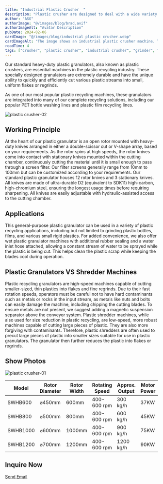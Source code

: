 ```yaml
---
title: "Industrial Plastic Crusher  "
description: "Plastic crusher are designed to deal with a wide variety of plastic materials in an efficient way with a user-friendly operation. Whether you are a producer or professio"
author: "ASG"
authorImage: "@/images/blog/brad.avif"
authorImageAlt: "Avatar Description"
pubDate: 2024-02-06
cardImage: "@/images/blog/industrial plastic crusher.webp"
cardImageAlt: "The image shows an industrial plastic crusher machine. This type of equipment is typically used in recycling processes to break down plastic materials into smaller pieces, which can then be processed further. The machine features a robust design with a green and yellow cylindrical component—likely the crushing mechanism—connected to a white and gray housing that contains the mechanical parts and possibly the control system. The entire assembly is mounted on a sturdy green base, ensuring stability during operation."
readTime: 4
tags: ["crusher", "plastic crusher", "industrial crusher", "grinder", "plastic grinder" ]
---
```

Our standard heavy-duty plastic granulators, also known as plastic crushers, are essential machines in the plastic recycling industry. These specially designed granulators are extremely durable and have the unique ability to quickly and efficiently cut various plastic streams into small, uniform flakes or regrinds.

As one of our most popular plastic recycling machines, these granulators are integrated into many of our complete recycling solutions, including our popular PET bottle washing lines and plastic film recycling lines.

![plastic crusher-02](/images/plastic_crusher-02.webp)

## Working Principle

At the heart of our plastic granulator is an open rotor mounted with heavy-duty knives arranged in either a double-scissor cut or V-shape array, based on your requirements. As the rotor spins at high speeds, the rotor knives come into contact with stationary knives mounted within the cutting chamber, continuously cutting the material until it is small enough to pass through a screen filter.
Our filter screens generally range from 10mm to 100mm but can be customized according to your requirements.
Our standard plastic granulator houses 12 rotor knives and 3 stationary knives. All knives are made of ultra-durable D2 (equivalent to SDK11) high-carbon, high-chromium steel, ensuring the longest usage times before requiring sharpening. All knives are easily adjustable with hydraulic-assisted access to the cutting chamber.

## Applications
This general-purpose plastic granulator can be used in a variety of plastic recycling applications, including but not limited to grinding plastic bottles, films, and various small rigid plastics.
For added convenience, we also offer wet plastic granulator machines with additional rubber sealing and a water inlet hose attached, allowing a constant stream of water to be sprayed while the plastic is being cut. This helps clean the plastic scrap while keeping the blades cool during operation.

## Plastic Granulators VS Shredder Machines
Plastic recycling granulators are high-speed machines capable of cutting smaller-sized, thin plastics into flakes and fine regrinds. Due to their fast rotation speeds, operators must be careful not to have hard contaminants such as metals or rocks in the input stream, as metals like nuts and bolts can easily damage the machine, including chipping the cutting blades. To ensure metals are not present, we suggest adding a magnetic suspension separator above the conveyor system.
Plastic shredder machines, while also used for size reduction in plastic recycling, are low-speed, more robust machines capable of cutting large pieces of plastic. They are also more forgiving with contaminants. Therefore, plastic shredders are often used to precut large pieces of plastic into smaller sizes suitable for use in plastic granulators. The granulator then further reduces the plastic into flakes or regrinds.

## Show Photos

![plastic crusher-01](/images/plastic_crusher-01.webp)


<div class="scrollable-table-container">
  <table>
  <thead>
    <tr>
      <th>Model</th>
      <th>Rotor Diameter</th>
      <th>Rotor Width</th>
      <th>Rotating Speed</th>
      <th>Approx. Output</th>
      <th>Motor Power</th>
    </tr>
  </thead>
  <tbody>
    <tr>
      <td>SWHB600</td>
      <td>⌀450mm</td>
      <td>600mm</td>
      <td>400-600 rpm</td>
      <td>300 kg/h</td>
      <td>37KW</td>
    </tr>
    <tr>
      <td>SWHB800</td>
      <td>⌀500mm</td>
      <td>800mm</td>
      <td>400-600 rpm</td>
      <td>600 kg/h</td>
      <td>45KW</td>
    </tr>
    <tr>
      <td>SWHB1000</td>
      <td>⌀600mm</td>
      <td>1000mm</td>
      <td>400-600 rpm</td>
      <td>900 kg/h</td>
      <td>75KW</td>
    </tr>
    <tr>
      <td>SWHB1200</td>
      <td>⌀700mm</td>
      <td>1200mm</td>
      <td>400-600 rpm</td>
      <td>1200 kg/h</td>
      <td>90KW</td>
    </tr>
  </tbody>
</table>
</div>

## Inquire Now

<div class="email-button-container">
  <a href="mailto:sales@rumtoo.com" class="email-button">Send Email</a>
</div>
